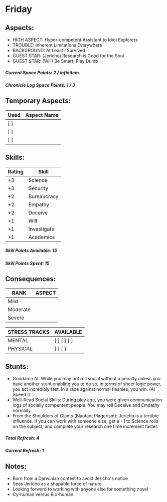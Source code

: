 # Friday

## Aspects:
* HIGH ASPECT: Hyper-competent Assistant to Idiot Explorers
* TROUBLE:     Inherent Limitations Everywhere
* BACKGROUND:  At Least *I* Survived
* GUEST STAR:  (Jericho) Research is Good for the Soul
* GUEST STAR:  (Will) Be Smart, Play Dumb

##### Current Space Points: 2 / infinitem
##### Chronicle Log Space Points: 1 / 3


## Temporary Aspects:

Used | Aspect Name
-----|--------------------------------
 [ ] | 
 [ ] | 
 [ ] | 


## Skills:

Rating | Skill
------ | --------
  +3   | Science
  +3   | Security
  +2   | Bureaucracy
  +2   | Empathy
  +2   | Deceive
  +1   | Will
  +1   | Investigate
  +1   | Academics

  
##### Skill Points Available: 15
##### Skill Points Spent: 15


## Consequences:

RANK     | ASPECT
---------|--------
Mild     | 
Moderate | 
Severe   | 


STRESS TRACKS | AVAILABLE
--------------|----------------
MENTAL        | [ ] [ ] [ ]
PHYSICAL      | [ ] [ ]



## Stunts:
* Goddamn AI: While you may not roll social without a penalty unless you have another stunt enabling you to do so, in terms of sheer logic power, you act incredibly fast.  In a race against normal fleshies, you win.  (AI Speed I)
* Well-Read Social Skills: During play age, you were given communication logs of socially compentent people.  You may roll Deceive and Empathy normally.
* From the Shoulders of Giants (Blantant Plagerism): Jericho is a terrible influence.  If you can work with someone else, get a +1 to Science rolls on the subject, and complete your research one time increment faster.


##### Total Refresh:   4
##### Current Refresh: 1


## Notes:

* Born from a Darwinian contest to avoid Jericho's notice
* Sees Jericho as a shapable force of nature
* Looking forward to working with anyone else for something novel
* Cy-human versus Bio-human